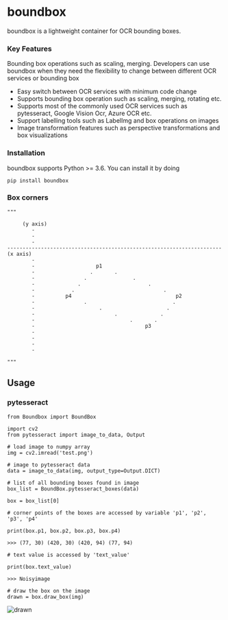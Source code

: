 # boundbox

boundbox is a lightweight container for OCR bounding boxes. 



### Key Features
Bounding box operations such as scaling, merging. Developers can use boundbox when they need the flexibility
to change between different OCR services or bounding box 
* Easy switch between OCR services with minimum code change
* Supports bounding box operation such as scaling, merging, rotating etc.
* Supports most of the commonly used OCR services such as 
  pytesseract, Google Vision Ocr, Azure OCR etc.
* Support labelling tools such as LabelImg and box operations on images  
* Image transformation features such as perspective transformations and box visualizations
  

### Installation
boundbox supports Python >= 3.6. You can install it by doing

    pip install boundbox

### Box corners



    """

         (y axis)
            -
            -
            -
    ----------------------------------------------------------------------  (x axis)
            -
            -                    p1
            -                  .       .
            -                .               .
            -              .                      .
            -            .                             .
            -          p4                                  p2
            -                .                            .
            -                     .                     .
            -                          .              .
            -                               .       .
            -                                    p3
            -
            -
            -
            -
        
    """

## Usage



### pytesseract

    from Boundbox import BoundBox

    import cv2
    from pytesseract import image_to_data, Output
    
    # load image to numpy array
    img = cv2.imread('test.png')
    
    # image to pytesseract data
    data = image_to_data(img, output_type=Output.DICT)
    
    # list of all bounding boxes found in image
    box_list = BoundBox.pytesseract_boxes(data)
    
    box = box_list[0]

    # corner points of the boxes are accessed by variable 'p1', 'p2', 'p3', 'p4'

    print(box.p1, box.p2, box.p3, box.p4)

    >>> (77, 30) (420, 30) (420, 94) (77, 94)

    # text value is accessed by 'text_value' 

    print(box.text_value)

    >>> Noisyimage
    
    # draw the box on the image
    drawn = box.draw_box(img)


![drawn](https://user-images.githubusercontent.com/50582261/126544566-3388d37d-b98c-456c-9943-96f9140c1ba9.png)

